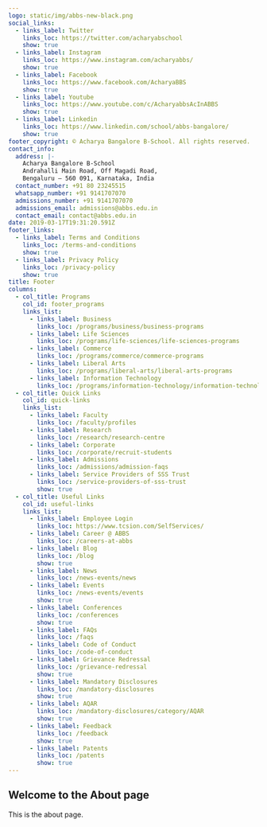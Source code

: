 ```yaml
---
logo: static/img/abbs-new-black.png
social_links:
  - links_label: Twitter
    links_loc: https://twitter.com/acharyabschool
    show: true
  - links_label: Instagram
    links_loc: https://www.instagram.com/acharyabbs/
    show: true
  - links_label: Facebook
    links_loc: https://www.facebook.com/AcharyaBBS
    show: true
  - links_label: Youtube
    links_loc: https://www.youtube.com/c/AcharyabbsAcInABBS
    show: true
  - links_label: Linkedin
    links_loc: https://www.linkedin.com/school/abbs-bangalore/
    show: true
footer_copyright: © Acharya Bangalore B-School. All rights reserved.
contact_info:
  address: |-
    Acharya Bangalore B-School
    Andrahalli Main Road, Off Magadi Road,
    Bengaluru – 560 091, Karnataka, India 
  contact_number: +91 80 23245515
  whatsapp_number: +91 9141707070
  admissions_number: +91 9141707070
  admissions_email: admissions@abbs.edu.in
  contact_email: contact@abbs.edu.in
date: 2019-03-17T19:31:20.591Z
footer_links:
  - links_label: Terms and Conditions
    links_loc: /terms-and-conditions
    show: true
  - links_label: Privacy Policy
    links_loc: /privacy-policy
    show: true
title: Footer
columns:
  - col_title: Programs
    col_id: footer_programs
    links_list:
      - links_label: Business
        links_loc: /programs/business/business-programs
      - links_label: Life Sciences
        links_loc: /programs/life-sciences/life-sciences-programs
      - links_label: Commerce
        links_loc: /programs/commerce/commerce-programs
      - links_label: Liberal Arts
        links_loc: /programs/liberal-arts/liberal-arts-programs
      - links_label: Information Technology
        links_loc: /programs/information-technology/information-technology-programs
  - col_title: Quick Links
    col_id: quick-links
    links_list:
      - links_label: Faculty
        links_loc: /faculty/profiles
      - links_label: Research
        links_loc: /research/research-centre
      - links_label: Corporate
        links_loc: /corporate/recruit-students
      - links_label: Admissions
        links_loc: /admissions/admission-faqs
      - links_label: Service Providers of SSS Trust
        links_loc: /service-providers-of-sss-trust
        show: true
  - col_title: Useful Links
    col_id: useful-links
    links_list:
      - links_label: Employee Login
        links_loc: https://www.tcsion.com/SelfServices/
      - links_label: Career @ ABBS
        links_loc: /careers-at-abbs
      - links_label: Blog
        links_loc: /blog
        show: true
      - links_label: News
        links_loc: /news-events/news
      - links_label: Events
        links_loc: /news-events/events
        show: true
      - links_label: Conferences
        links_loc: /conferences
        show: true
      - links_label: FAQs
        links_loc: /faqs
      - links_label: Code of Conduct
        links_loc: /code-of-conduct
      - links_label: Grievance Redressal
        links_loc: /grievance-redressal
        show: true
      - links_label: Mandatory Disclosures
        links_loc: /mandatory-disclosures
        show: true
      - links_label: AQAR
        links_loc: /mandatory-disclosures/category/AQAR
        show: true
      - links_label: Feedback
        links_loc: /feedback
        show: true
      - links_label: Patents
        links_loc: /patents
        show: true
---
```


## Welcome to the About page

This is the about page.
